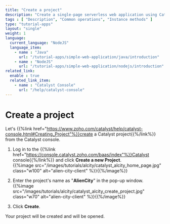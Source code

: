 ```yaml
---
title: "Create a project"
description: "Create a single-page serverless web application using Catalyst Advanced I/O Function and Catalyst Data Store that allows you to report or look up alien encounters in a city."
tags : [ "Description", "Common operations", "Instance methods" ]
type: "tutorial-apps"
layout: "single"
weight: 1
language:
  current_language: "NodeJS"
  language_item:
    - name : "Java"
      url: "/tutorial-apps/simple-web-application/java/introduction"
    - name : "NodeJS"
      url: "/tutorial-apps/simple-web-application/nodejs/introduction"
related_link:
  enable : true
  related_link_item:
    - name : "Catalyst Console"
      url: "/help/catalyst-console"
---
```


# Create a project

Let's {{%link href="https://www.zoho.com/catalyst/help/catalyst-console.html#Creating_Project"%}}create a Catalyst project{{%/link%}} from the Catalyst console. 

1. Log in to the {{%link href="https://console.catalyst.zoho.com/baas/index"%}}Catalyst console{{%/link%}} and click **Create a new Project**. 
\
{{%image src="/images/tutorials/alcity/catalyst_alcity_home_page.jpg" class="w100" alt="alien-city-client" %}}{{%/image%}}

2. Enter the project's name as "**AlienCity**" in the pop-up window. 
\
{{%image src="/images/tutorials/alcity/catalyst_alcity_create_project.jpg" class="w70" alt="alien-city-client" %}}{{%/image%}}

3. Click **Create**. 

Your project will be created and will be opened. 